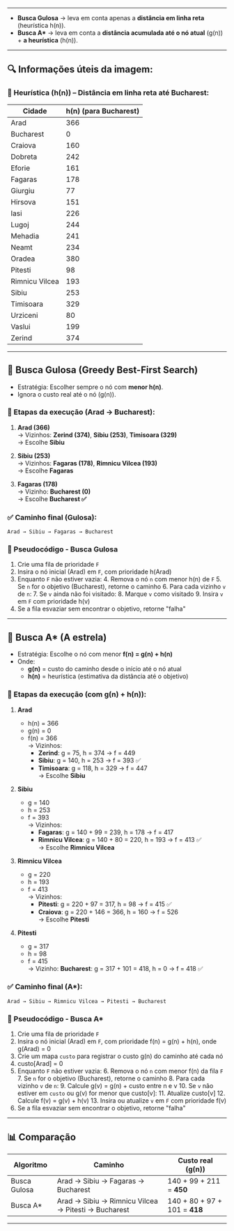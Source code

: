 ----

- **Busca Gulosa** → leva em conta apenas a **distância em linha reta** (heurística h(n)).
- **Busca A\*** → leva em conta a **distância acumulada até o nó atual** (g(n)) + **a heurística** (h(n)).

---

## 🔍 Informações úteis da imagem:

### 🧭 Heurística (h(n)) – Distância em linha reta até Bucharest:

| Cidade         | h(n) (para Bucharest) |
|----------------|------------------------|
| Arad           | 366                    |
| Bucharest      | 0                      |
| Craiova        | 160                    |
| Dobreta        | 242                    |
| Eforie         | 161                    |
| Fagaras        | 178                    |
| Giurgiu        | 77                     |
| Hirsova        | 151                    |
| Iasi           | 226                    |
| Lugoj          | 244                    |
| Mehadia        | 241                    |
| Neamt          | 234                    |
| Oradea         | 380                    |
| Pitesti        | 98                     |
| Rimnicu Vilcea | 193                    |
| Sibiu          | 253                    |
| Timisoara      | 329                    |
| Urziceni       | 80                     |
| Vaslui         | 199                    |
| Zerind         | 374                    |


---

## 🚀 Busca Gulosa (Greedy Best-First Search)

- Estratégia: Escolher sempre o nó com **menor h(n)**.
- Ignora o custo real até o nó (g(n)).

### 🔄 Etapas da execução (Arad → Bucharest):

1. **Arad (366)**  
   → Vizinhos: **Zerind (374)**, **Sibiu (253)**, **Timisoara (329)**  
   → Escolhe **Sibiu**

2. **Sibiu (253)**  
   → Vizinhos: **Fagaras (178)**, **Rimnicu Vilcea (193)**  
   → Escolhe **Fagaras**

3. **Fagaras (178)**  
   → Vizinho: **Bucharest (0)**  
   → Escolhe **Bucharest ✅**

### ✅ Caminho final (Gulosa):
```
Arad → Sibiu → Fagaras → Bucharest
```

### 📘 Pseudocódigo - Busca Gulosa

1. Crie uma fila de prioridade `F`
2. Insira o nó inicial (Arad) em `F`, com prioridade h(Arad)
3. Enquanto `F` não estiver vazia:
    4. Remova o nó `n` com menor h(n) de `F`
    5. Se `n` for o objetivo (Bucharest), retorne o caminho
    6. Para cada vizinho `v` de `n`:
        7. Se `v` ainda não foi visitado:
            8. Marque `v` como visitado
            9. Insira `v` em `F` com prioridade h(v)
10. Se a fila esvaziar sem encontrar o objetivo, retorne "falha"


---

## 🌟 Busca A* (A estrela)

- Estratégia: Escolhe o nó com menor **f(n) = g(n) + h(n)**  
- Onde:
  - **g(n)** = custo do caminho desde o início até o nó atual
  - **h(n)** = heurística (estimativa da distância até o objetivo)

### 🔄 Etapas da execução (com g(n) + h(n)):

1. **Arad**
   - h(n) = 366  
   - g(n) = 0  
   - f(n) = 366  
   → Vizinhos:
     - **Zerind**: g = 75, h = 374 → f = 449
     - **Sibiu**: g = 140, h = 253 → f = 393 ✅
     - **Timisoara**: g = 118, h = 329 → f = 447  
     → Escolhe **Sibiu**

2. **Sibiu**
   - g = 140  
   - h = 253  
   - f = 393  
   → Vizinhos:
     - **Fagaras**: g = 140 + 99 = 239, h = 178 → f = 417  
     - **Rimnicu Vilcea**: g = 140 + 80 = 220, h = 193 → f = 413 ✅  
     → Escolhe **Rimnicu Vilcea**

3. **Rimnicu Vilcea**
   - g = 220  
   - h = 193  
   - f = 413  
   → Vizinhos:
     - **Pitesti**: g = 220 + 97 = 317, h = 98 → f = 415 ✅
     - **Craiova**: g = 220 + 146 = 366, h = 160 → f = 526  
     → Escolhe **Pitesti**

4. **Pitesti**
   - g = 317  
   - h = 98  
   - f = 415  
   → Vizinho: **Bucharest**: g = 317 + 101 = 418, h = 0 → f = 418 ✅

### ✅ Caminho final (A*):

```
Arad → Sibiu → Rimnicu Vilcea → Pitesti → Bucharest
```

### 📘 Pseudocódigo - Busca A*

1. Crie uma fila de prioridade `F`
2. Insira o nó inicial (Arad) em `F`, com prioridade f(n) = g(n) + h(n), onde g(Arad) = 0
3. Crie um mapa `custo` para registrar o custo g(n) do caminho até cada nó
4. custo[Arad] = 0
5. Enquanto `F` não estiver vazia:
    6. Remova o nó `n` com menor f(n) da fila `F`
    7. Se `n` for o objetivo (Bucharest), retorne o caminho
    8. Para cada vizinho `v` de `n`:
        9. Calcule g(v) = g(n) + custo entre n e v
        10. Se `v` não estiver em `custo` ou g(v) for menor que custo[v]:
            11. Atualize custo[v]
            12. Calcule f(v) = g(v) + h(v)
            13. Insira ou atualize `v` em `F` com prioridade f(v)
14. Se a fila esvaziar sem encontrar o objetivo, retorne "falha"


---

## 📊 Comparação

| Algoritmo     | Caminho                                      | Custo real (g(n)) |
|---------------|----------------------------------------------|-------------------|
| Busca Gulosa  | Arad → Sibiu → Fagaras → Bucharest           | 140 + 99 + 211 = **450** |
| Busca A\*     | Arad → Sibiu → Rimnicu Vilcea → Pitesti → Bucharest | 140 + 80 + 97 + 101 = **418** |

---
